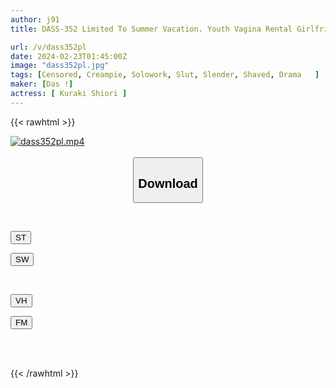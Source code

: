 ```yaml
---
author: j91
title: DASS-352 Limited To Summer Vacation. Youth Vagina Rental Girlfriend Shiori Kuraki

url: /v/dass352pl
date: 2024-02-23T01:45:00Z
image: "dass352pl.jpg"
tags: [Censored, Creampie, Solowork, Slut, Slender, Shaved, Drama	]
maker: [Das !]
actress: [ Kuraki Shiori ]
---
```



{{< rawhtml >}}

<div class="video" data-videoid="kvzzqb6gmlcOKGb">
    <a href="javascript:;">
        <img src="/v/dass352pl/dass352pl.jpg" width="WIDTH" height="HEIGHT" alt="dass352pl.mp4" loading="lazy">
    </a>
</div>

<script type="text/javascript" src="https://j91.asia/asset/on-demand-st.js"></script>

<br>
  <link rel="stylesheet" href="https://j91.asia/asset/bs5.css">
  
  <center>
  <button class="btn btn-primary" type="button" data-bs-toggle="collapse" data-bs-target=".multi-collapse" aria-expanded="false" aria-controls="multiCollapseExample1 multiCollapseExample2"><h2>Download</h2></button></center>
</p>
<div class="row">
  <div class="col">
    <div class="collapse multi-collapse" id="multiCollapseExample1">
      <div class="card card-body">
	      	      <br>
<div class="buttons">  
<p><a href="https://streamtape.to/v/kvzzqb6gmlcOKGb" target="_blank"><button class="btn-hover color-3"><i class="fa fa-download"></i> ST</button></a></p>
<p><a href="https://cdnwish.com/uivcv1jk4so1" target="_blank"><button class="btn-hover color-2"><i class="fa fa-download"></i> SW</button></a></p></div>
    </div>
  </div>
</div>
  <div class="col">
    <div class="collapse multi-collapse" id="multiCollapseExample2">
      <div class="card card-body">
	      <br>
<div class="buttons">
<p><a href="javascript:;"><button class="btn-hover color-9"><i class="fa fa-download"></i> VH</button></a></p>
<p><a href="javascript:;"><button class="btn-hover color-8"><i class="fa fa-download"></i> FM</button></a></p></div>
<br><br>
      </div>
    </div>
  </div>
</div>

{{< /rawhtml >}}